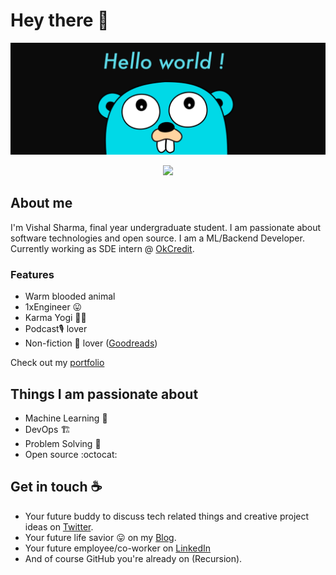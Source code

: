 # Hey there :wave:

<img src="https://raw.githubusercontent.com/makeavish/makeavish/master/go.png" alt="Hello world">

<p align="center"> 
  <img src="https://komarev.com/ghpvc/?username=makeavish&&style=flat-square"/>
</p>

## About me

I'm Vishal Sharma, final year undergraduate student. I am passionate about software technologies and open source. I am a ML/Backend Developer. 
Currently working as SDE intern @ [OkCredit](https://okcredit.in/).

### Features
- Warm blooded animal 
- 1xEngineer :stuck_out_tongue: 
- Karma Yogi 👨‍💻
- Podcast🎙 lover 
- Non-fiction :book: lover ([Goodreads](https://www.goodreads.com/makeavish))

Check out my [portfolio](https://cv.vishalsharma.dev/)

## Things I am passionate about

- Machine Learning :robot:
- DevOps 🏗
- Problem Solving 🧐
- Open source :octocat:

## Get in touch :coffee:

- Your future buddy to discuss tech related things and creative project ideas on [Twitter](https://twitter.com/makeavish).
- Your future life savior :stuck_out_tongue: on my [Blog](https://vishalsharma.dev/).
- Your future employee/co-worker on [LinkedIn](https://www.linkedin.com/in/makeavish)
- And of course GitHub you're already on (Recursion).


<!--
**makeavish/makeavish** is a ✨ _special_ ✨ repository because its `README.md` (this file) appears on your GitHub profile.

Here are some ideas to get you started:

- 🔭 I’m currently working on ...
- 🌱 I’m currently learning ...
- 👯 I’m looking to collaborate on ...
- 🤔 I’m looking for help with ...
- 💬 Ask me about ...
- 📫 How to reach me: ...
- 😄 Pronouns: ...
- ⚡ Fun fact: ...
-->
